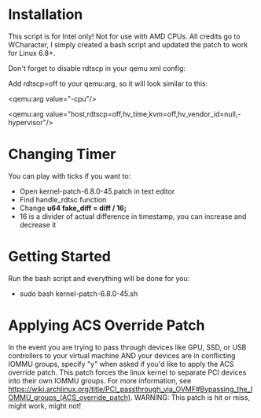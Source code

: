 # Installation

This script is for Intel only! Not for use with AMD CPUs. All credits go to WCharacter, I simply created a bash script and updated the patch to work for Linux 6.8+.

Don't forget to disable rdtscp in your qemu xml config:

Add rdtscp=off to your qemu:arg, so it will look similar to this:

<qemu:arg value="-cpu"/>

<qemu:arg value="host,rdtscp=off,hv_time,kvm=off,hv_vendor_id=null,-hypervisor"/>

# Changing Timer

You can play with ticks if you want to:

* Open kernel-patch-6.8.0-45.patch in text editor
* Find handle_rdtsc function
* Change **u64 fake_diff =  diff / 16;**
* 16 is a divider of actual difference in timestamp, you can increase and decrease it

# Getting Started

Run the bash script and everything will be done for you:

* sudo bash kernel-patch-6.8.0-45.sh

# Applying ACS Override Patch

In the event you are trying to pass through devices like GPU, SSD, or USB controllers to your virtual machine AND your devices are in conflicting IOMMU groups, specify "y" when asked if you'd like to apply the ACS override patch. This patch forces the linux kernel to separate PCI devices into their own IOMMU groups. For more information, see https://wiki.archlinux.org/title/PCI_passthrough_via_OVMF#Bypassing_the_IOMMU_groups_(ACS_override_patch).
WARNING: This patch is hit or miss, might work, might not!